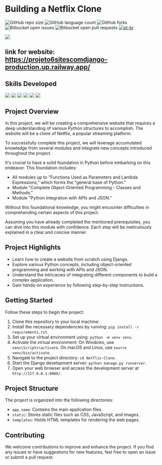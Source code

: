 # Building a Netflix Clone

![GitHub repo size](https://img.shields.io/github/repo-size/joaosnet/projeto6sitescomdjango?style=for-the-badge)
![GitHub language count](https://img.shields.io/github/languages/count/joaosnet/projeto6sitescomdjango?style=for-the-badge)
![GitHub forks](https://img.shields.io/github/forks/joaosnet/projeto6sitescomdjango?style=for-the-badge)
![Bitbucket open issues](https://img.shields.io/bitbucket/issues/joaosnet/projeto6sitescomdjango?style=for-the-badge)
![Bitbucket open pull requests](https://img.shields.io/bitbucket/pr-raw/joaosnet/projeto6sitescomdjango?style=for-the-badge)
[![pt-br](https://img.shields.io/badge/lang-pt--br-green.svg)](https://github.com/joaosnet/projeto6sitescomdjango/blob/master/README.pt-br.md)

<img src="https://github.com/joaosnet/projeto6sitescomdjango/blob/main/screenshots/homepage.png"/>

## link for website: https://projeto6sitescomdjango-production.up.railway.app/

## Skills Developed
<img src="https://img.shields.io/badge/Python-3776AB?style=for-the-badge&logo=python&logoColor=white" /> <img src="https://img.shields.io/badge/Django-092E20?style=for-the-badge&logo=django&logoColor=white" /> <img src="https://img.shields.io/badge/Bootstrap-563D7C?style=for-the-badge&logo=bootstrap&logoColor=white" /> <img src="https://img.shields.io/badge/Tailwind_CSS-38B2AC?style=for-the-badge&logo=tailwind-css&logoColor=white" /> <img src="https://img.shields.io/badge/HTML-239120?style=for-the-badge&logo=html5&logoColor=white" /> <img src="https://img.shields.io/badge/CSS-239120?style=for-the-badge&logo=css3&logoColor=white" />

## Project Overview

In this project, we will be creating a comprehensive website that requires a deep understanding of various Python structures to accomplish. The website will be a clone of Netflix, a popular streaming platform.

To successfully complete this project, we will leverage accumulated knowledge from several modules and integrate new concepts introduced throughout the project.

It's crucial to have a solid foundation in Python before embarking on this endeavor. This foundation includes:

- All modules up to "Functions Used as Parameters and Lambda Expressions," which forms the "general base of Python."
- Module "Complete Object-Oriented Programming - Classes and Methods."
- Module "Python Integration with APIs and JSON."

Without this foundational knowledge, you might encounter difficulties in comprehending certain aspects of this project.

Assuming you have already completed the mentioned prerequisites, you can dive into this module with confidence. Each step will be meticulously explained in a clear and concise manner.

## Project Highlights

- Learn how to create a website from scratch using Django.
- Explore various Python concepts, including object-oriented programming and working with APIs and JSON.
- Understand the intricacies of integrating different components to build a complex application.
- Gain hands-on experience by following step-by-step instructions.

## Getting Started

Follow these steps to begin the project:

1. Clone this repository to your local machine.
2. Install the necessary dependencies by running: `pip install -r requirements.txt`.
3. Set up your virtual environment using: `python -m venv venv`.
4. Activate the virtual environment: On Windows, use `venv\Scripts\activate`. On macOS and Linux, use `source venv/bin/activate`.
5. Navigate to the project directory: `cd Netflix-Clone`.
6. Start the Django development server: `python manage.py runserver`.
7. Open your web browser and access the development server at `http://127.0.0.1:8000/`.

## Project Structure

The project is organized into the following directories:

- `app_name`: Contains the main application files.
- `static`: Stores static files such as CSS, JavaScript, and images.
- `templates`: Holds HTML templates for rendering the web pages.

## Contributing

We welcome contributions to improve and enhance the project. If you find any issues or have suggestions for new features, feel free to open an issue or submit a pull request.


